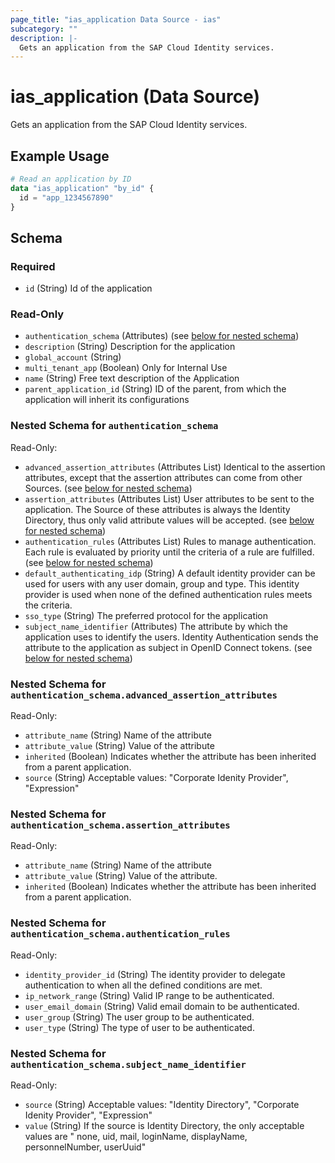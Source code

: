 ```yaml
---
page_title: "ias_application Data Source - ias"
subcategory: ""
description: |-
  Gets an application from the SAP Cloud Identity services.
---
```


# ias_application (Data Source)

Gets an application from the SAP Cloud Identity services.

## Example Usage

```terraform
# Read an application by ID
data "ias_application" "by_id" {
  id = "app_1234567890"
}
```

<!-- schema generated by tfplugindocs -->
## Schema

### Required

- `id` (String) Id of the application

### Read-Only

- `authentication_schema` (Attributes) (see [below for nested schema](#nestedatt--authentication_schema))
- `description` (String) Description for the application
- `global_account` (String)
- `multi_tenant_app` (Boolean) Only for Internal Use
- `name` (String) Free text description of the Application
- `parent_application_id` (String) ID of the parent, from which the application will inherit its configurations

<a id="nestedatt--authentication_schema"></a>
### Nested Schema for `authentication_schema`

Read-Only:

- `advanced_assertion_attributes` (Attributes List) Identical to the assertion attributes, except that the assertion attributes can come from other Sources. (see [below for nested schema](#nestedatt--authentication_schema--advanced_assertion_attributes))
- `assertion_attributes` (Attributes List) User attributes to be sent to the application. The Source of these attributes is always the Identity Directory, thus only valid attribute values will be accepted. (see [below for nested schema](#nestedatt--authentication_schema--assertion_attributes))
- `authentication_rules` (Attributes List) Rules to manage authentication. Each rule is evaluated by priority until the criteria of a rule are fulfilled. (see [below for nested schema](#nestedatt--authentication_schema--authentication_rules))
- `default_authenticating_idp` (String) A default identity provider can be used for users with any user domain, group and type. This identity provider is used when none of the defined authentication rules meets the criteria.
- `sso_type` (String) The preferred protocol for the application
- `subject_name_identifier` (Attributes) The attribute by which the application uses to identify the users. Identity Authentication sends the attribute to the application as subject in OpenID Connect tokens. (see [below for nested schema](#nestedatt--authentication_schema--subject_name_identifier))

<a id="nestedatt--authentication_schema--advanced_assertion_attributes"></a>
### Nested Schema for `authentication_schema.advanced_assertion_attributes`

Read-Only:

- `attribute_name` (String) Name of the attribute
- `attribute_value` (String) Value of the attribute
- `inherited` (Boolean) Indicates whether the attribute has been inherited from a parent application.
- `source` (String) Acceptable values: "Corporate Idenity Provider", "Expression"


<a id="nestedatt--authentication_schema--assertion_attributes"></a>
### Nested Schema for `authentication_schema.assertion_attributes`

Read-Only:

- `attribute_name` (String) Name of the attribute
- `attribute_value` (String) Value of the attribute.
- `inherited` (Boolean) Indicates whether the attribute has been inherited from a parent application.


<a id="nestedatt--authentication_schema--authentication_rules"></a>
### Nested Schema for `authentication_schema.authentication_rules`

Read-Only:

- `identity_provider_id` (String) The identity provider to delegate authentication to when all the defined conditions are met.
- `ip_network_range` (String) Valid IP range to be authenticated.
- `user_email_domain` (String) Valid email domain to be authenticated.
- `user_group` (String) The user group to be authenticated.
- `user_type` (String) The type of user to be authenticated.


<a id="nestedatt--authentication_schema--subject_name_identifier"></a>
### Nested Schema for `authentication_schema.subject_name_identifier`

Read-Only:

- `source` (String) Acceptable values: "Identity Directory", "Corporate Idenity Provider", "Expression"
- `value` (String) If the source is Identity Directory, the only acceptable values are " none, uid, mail, loginName, displayName, personnelNumber, userUuid"